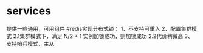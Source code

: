 # services
提供一些通用，可用组件
#redis实现分布式锁：
1、不支持可重入
2、配置集群模式 
2.1集群模式下，满足 N/2 + 1 实例加锁成功，则加锁成功
2.2代价稍微高
3、支持哨兵模式、主从
